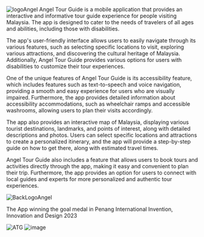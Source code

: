 ![logoAngel](https://github.com/Syf-Almjd/Angel_Tour_Guide/assets/70374999/895798f7-cb43-43db-a145-b6b32170a38e)
Angel Tour Guide is a mobile application that provides an interactive and informative tour guide experience for people visiting Malaysia. The app is designed to cater to the needs of travelers of all ages and abilities, including those with disabilities.

The app's user-friendly interface allows users to easily navigate through its various features, such as selecting specific locations to visit, exploring various attractions, and discovering the cultural heritage of Malaysia. Additionally, Angel Tour Guide provides various options for users with disabilities to customize their tour experiences.

One of the unique features of Angel Tour Guide is its accessibility feature, which includes features such as text-to-speech and voice navigation, providing a smooth and easy experience for users who are visually impaired. Furthermore, the app provides detailed information about accessibility accommodations, such as wheelchair ramps and accessible washrooms, allowing users to plan their visits accordingly.

The app also provides an interactive map of Malaysia, displaying various tourist destinations, landmarks, and points of interest, along with detailed descriptions and photos. Users can select specific locations and attractions to create a personalized itinerary, and the app will provide a step-by-step guide on how to get there, along with estimated travel times.

Angel Tour Guide also includes a feature that allows users to book tours and activities directly through the app, making it easy and convenient to plan their trip. Furthermore, the app provides an option for users to connect with local guides and experts for more personalized and authentic tour experiences.

![BackLogoAngel](https://github.com/Syf-Almjd/Angel_Tour_Guide/assets/70374999/a16e8530-19ce-4024-b532-51725152a29b)


The App winning the goal medal in Penang International Invention, Innovation and Design 2023

![ATG](https://github.com/Syf-Almjd/Angel_Tour_Guide/assets/70374999/367491a3-1045-4857-99c6-39074d0c6561)
![image](https://github.com/Syf-Almjd/Angel_Tour_Guide/assets/70374999/baf9ef29-12fe-4a8e-80d1-f91301337173)
